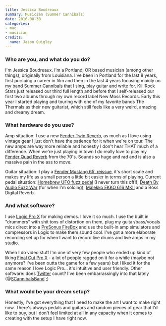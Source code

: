 ```yaml
---
title: Jessica Boudreaux
summary: Musician (Summer Cannibals)
date: 2016-08-30
categories:
- mac
- musician
credits:
  name: Jason Quigley
---
```


### Who are you, and what do you do?

I'm Jessica Boudreaux. I'm a Portland, OR based musician (among other things), originally from Louisiana. I've been in Portland for the last 8 years, first pursuing a career in film and then in the last 4 years focusing mainly on my band [Summer Cannibals](http://www.summercannibals.com/ "A band from Portland.") that I sing, play guitar and write for. Kill Rock Stars just released our third full length and before that I self-released our first two albums through my own record label New Moss Records. Early this year I started playing and touring with one of my favorite bands The Thermals as their new guitarist, which still feels like a very weird, amazing and dreamy dream.

### What hardware do you use?

Amp situation: I use a new [Fender Twin Reverb][twin-reverb], as much as I love using vintage gear I just don't have the patience for it when we're on tour. The new amps are way more reliable and honestly I don't hear THAT much of a difference. When we're just playing in town I do really love to play my [Fender Quad Reverb][quad-reverb] from the 70's. Sounds so huge and rad and is also a massive pain in the ass to move.

Guitar situation: I play a [Fender Mustang 65' reissue][mustang], it's short scale and makes my life as a small person a little bit easier in terms of playing. Current pedal situation: [Homebrew UFO fuzz pedal][ufo] (I never turn this off!), [Death By Audio Fuzz War][fuzz-war] (for when I'm soloing), [Malekko EKKO 616 MKII][ekko-616-mkii] and a Boss Digital Reverb.

### And what software?

I use [Logic Pro X][logic-pro] for making demos. I love it so much. I use the built in "drummers" with shit tons of distortion on them, plug my guitar/bass/vocals mics direct into a [PreSonus FireBox][firebox] and use the built-in amp simulators and compressors in Logic to make them sound cool. I've got a more elaborate recording set up for when I want to record live drums and live amps in my studio.

When I do video stuff I'm one of very few people who ended up kind of liking [Final Cut Pro X][final-cut-pro-x] - a lot of people ragged on it for a while (maybe not anymore? I've been outta the game for a few years) but I liked it for the same reason I love Logic Pro... it's intuitive and user friendly. Other software: does [Twitter][] count? I've been embarrassingly into that lately (@[SCannibalsBand](https://twitter.com/SCannibalsBand "The Summer Cannibals Twitter account.") ;) 

### What would be your dream setup?

Honestly, I've got everything that I need to make the art I want to make right now. There's always pedals and guitars and random pieces of gear that I'd like to buy, but I don't feel limited at all in any capacity when it comes to creating with the setup I have right now.

[ekko-616-mkii]: https://malekkoheavyindustry.com/product/ekko-616-mkii/ "A delay pedal."
[final-cut-pro-x]: https://en.wikipedia.org/wiki/Final_Cut_Pro_X "A nonlinear video editor."
[firebox]: https://legacy.presonus.com/products/FireBox "A FireWire recording interface."
[fuzz-war]: http://web.archive.org/web/20171223074249/http://www.deathbyaudio.com:80/fuzzwar.html "A fuzz pedal."
[logic-pro]: https://www.apple.com/logic-pro/ "A professional audio application for the Mac."
[mustang]: https://en.wikipedia.org/wiki/Fender_Mustang "An electric guitar."
[quad-reverb]: https://www.vintageguitarandbass.com/fender/amplifier/Quad_Reverb.php "A guitar amp."
[twin-reverb]: https://en.wikipedia.org/wiki/Fender_Twin#Fender_Twin_Reverb "A guitar amp."
[twitter]: http://web.archive.org/web/20230525035323/https://twitter.com/ "An online micro-blogging platform."
[ufo]: https://www.musicradar.com/reviews/guitars/homebrew-electronics-ufo-603192 "A fuzz pedal."
